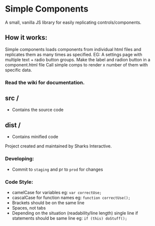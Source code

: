 # Simple Components
A small, vanilla JS library for easily replicating controls/components.

## How it works:
Simple components loads components from individual html files and replicates them as many times as specified.
EG: A settings page with multiple text + radio button groups. 
Make the label and radion button in a component.html file
Call simple comps to render x number of them with specific data.

### Read the wiki for documentation.

## src /
  - Contains the source code

## dist /
  - Contains minified code
  
Project created and maintained by Sharks Interactive.
  
### Developing:
  - Commit to ``staging`` and pr to ``prod`` for changes

### Code Style:
  - camelCase for variables eg: ``var correctUse;``
  - cascalCase for function names eg: ``function correctUse();``
  - Brackets should be on the same line
  - Spaces, not tabs
  - Depending on the situation (readability/line length) single line if statements should be same line eg: ``if (this) doStuff();``
